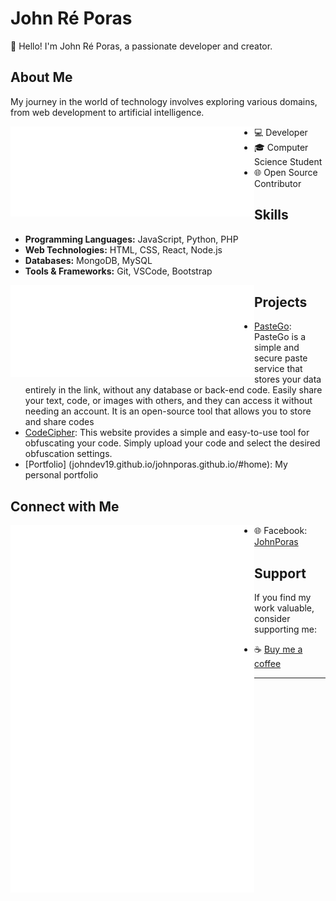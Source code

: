 # John Ré Poras

👋 Hello! I'm John Ré Poras, a passionate developer and creator.

## About Me

My journey in the world of technology involves exploring various domains, from web development to artificial intelligence.

[<img align="left" width="390" alt="JohnDev19" src="https://raw.githubusercontent.com/JohnDev19/JohnDev19/main/john.svg">](https://github.com/sponsors/JohnDev19)

- 💻 Developer
- 🎓 Computer Science Student
- 🌐 Open Source Contributor

## Skills

- **Programming Languages:** JavaScript, Python, PHP
- **Web Technologies:** HTML, CSS, React, Node.js
- **Databases:** MongoDB, MySQL
- **Tools & Frameworks:** Git, VSCode, Bootstrap

[<img align="left" width="390" alt="JohnDev19" src="https://raw.githubusercontent.com/JohnDev19/JohnDev19/main/topics.icons.svg">](https://github.com/sponsors/JohnDev19)

## Projects

- [PasteGo](johndev19.github.io/pastego/): PasteGo is a simple and secure paste service that stores your data entirely in the link, without any database or back-end code. Easily share your text, code, or images with others, and they can access it without needing an account. It is an open-source tool that allows you to store and share codes
- [CodeCipher](johndev19.github.io/codecipher/): This website provides a simple and easy-to-use tool for obfuscating your code. Simply upload your code and select the desired obfuscation settings.
- [Portfolio] (johndev19.github.io/johnporas.github.io/#home): My personal portfolio

## Connect with Me

[<img align="left" width="390" alt="JohnDev19" src="https://raw.githubusercontent.com/JohnDev19/JohnDev19/main/metrics.plugin.stargazers.worldmap.svg">](https://github.com/sponsors/JohnDev19)

- 🌐 Facebook: [JohnPoras](https://www.facebook.com/IamJohnPoras.org)

## Support

[<img align="left" width="390" alt="JohnDev19" src="https://raw.githubusercontent.com/JohnDev19/JohnDev19/main/reactions.svg">](https://github.com/sponsors/JohnDev19)

If you find my work valuable, consider supporting me:

- ☕ [Buy me a coffee](https://www.buymeacoffee.com/yourusername)

---

[<img align="left" width="390" alt="JohnDev19" src="https://raw.githubusercontent.com/JohnDev19/JohnDev19/main/licenses.svg">](https://github.com/sponsors/JohnDev19)
